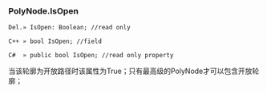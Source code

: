 ### **PolyNode.IsOpen**

```
Del.» IsOpen: Boolean; //read only

C++ » bool IsOpen; //field

C#  » public bool IsOpen; //read only property
```

当该轮廓为开放路径时该属性为True；只有最高级的PolyNode才可以包含开放轮廓；